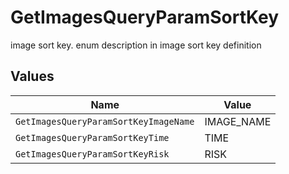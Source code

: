 # GetImagesQueryParamSortKey

image sort key. enum description in image sort key definition


## Values

| Name                                  | Value                                 |
| ------------------------------------- | ------------------------------------- |
| `GetImagesQueryParamSortKeyImageName` | IMAGE_NAME                            |
| `GetImagesQueryParamSortKeyTime`      | TIME                                  |
| `GetImagesQueryParamSortKeyRisk`      | RISK                                  |